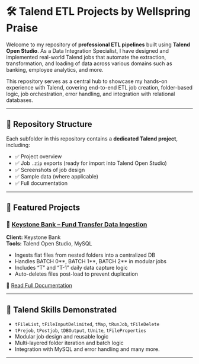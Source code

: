# 🛠️ Talend ETL Projects by Wellspring Praise

Welcome to my repository of **professional ETL pipelines** built using **Talend Open Studio**. As a Data Integration Specialist, I have designed and implemented real-world Talend jobs that automate the extraction, transformation, and loading of data across various domains such as banking, employee analytics, and more.

This repository serves as a central hub to showcase my hands-on experience with Talend, covering end-to-end ETL job creation, folder-based logic, job orchestration, error handling, and integration with relational databases.

---

## 📁 Repository Structure

Each subfolder in this repository contains a **dedicated Talend project**, including:

- ✅ Project overview
- ✅ Job `.zip` exports (ready for import into Talend Open Studio)
- ✅ Screenshots of job design
- ✅ Sample data (where applicable)
- ✅ Full documentation

---

## 📌 Featured Projects

### 🔹 [Keystone Bank – Fund Transfer Data Ingestion](./talend-etl-keystone-bank/)
**Client:** Keystone Bank  
**Tools:** Talend Open Studio, MySQL  
- Ingests flat files from nested folders into a centralized DB
- Handles BATCH 0**, BATCH 1**, BATCH 2** in modular jobs
- Includes “T” and “T-1” daily data capture logic
- Auto-deletes files post-load to prevent duplication

📄 [Read Full Documentation](./talend-etl-keystone-bank/documentation/documentation.md)

---

## 🧰 Talend Skills Demonstrated

- `tFileList`, `tFileInputDelimited`, `tMap`, `tRunJob`, `tFileDelete`
- `tPrejob`, `tPostjob`, `tDBOutput`, `tUnite`, `tFileProperties`
- Modular job design and reusable logic
- Multi-layered folder iteration and batch logic
- Integration with MySQL and error handling and many more.

---

